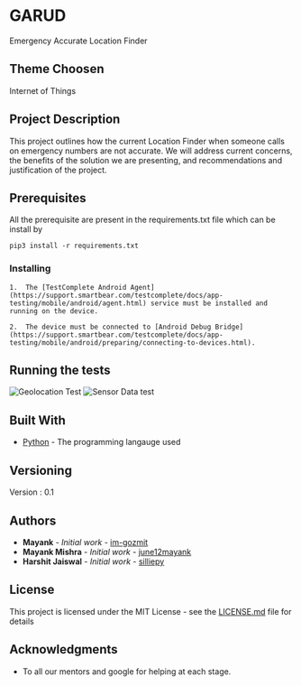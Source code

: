 # GARUD
Emergency Accurate Location Finder

## Theme Choosen

Internet of Things

## Project Description

This project outlines how the current Location Finder when someone calls on emergency numbers are not accurate. We will address current concerns, the benefits of the solution we are presenting, and recommendations and justification of the project.

## Prerequisites

All the prerequisite are present in the requirements.txt file which can be install by

```
pip3 install -r requirements.txt
```

### Installing

    1.	The [TestComplete Android Agent](https://support.smartbear.com/testcomplete/docs/app-testing/mobile/android/agent.html) service must be installed and running on the device.

    2.	The device must be connected to [Android Debug Bridge](https://support.smartbear.com/testcomplete/docs/app-testing/mobile/android/preparing/connecting-to-devices.html).


## Running the tests

![Geolocation Test](https://github.com/im-gozmit/GARUD/blob/master/test/gps.jpg)
![Sensor Data test](https://github.com/im-gozmit/GARUD/blob/master/test/sensor.jpg)

## Built With

* [Python](https://www.python.org/) - The programming langauge used

## Versioning

Version : 0.1

## Authors

* **Mayank** - *Initial work* - [im-gozmit](https://github.com/im-gozmit)
* **Mayank Mishra** - *Initial work* - [june12mayank](https://github.com/june12mayank)
* **Harshit Jaiswal** - *Initial work* - [silliepy](https://github.com/silliepy/)


## License

This project is licensed under the MIT License - see the [LICENSE.md](LICENSE.md) file for details

## Acknowledgments

* To all our mentors and google for helping at each stage.